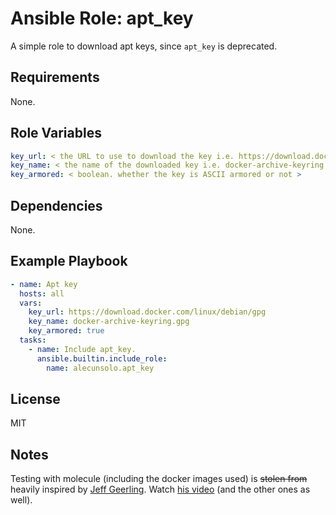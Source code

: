 Ansible Role: apt_key
=========

A simple role to download apt keys, since `apt_key` is deprecated.

Requirements
------------

None.

Role Variables
--------------

```yaml
key_url: < the URL to use to download the key i.e. https://download.docker.com/linux/debian/gpg >
key_name: < the name of the downloaded key i.e. docker-archive-keyring.gpg >
key_armored: < boolean. whether the key is ASCII armored or not >

```

Dependencies
------------

None.

Example Playbook
----------------

```yaml
- name: Apt key
  hosts: all
  vars:
    key_url: https://download.docker.com/linux/debian/gpg
    key_name: docker-archive-keyring.gpg
    key_armored: true
  tasks:
    - name: Include apt_key.
      ansible.builtin.include_role:
        name: alecunsolo.apt_key
```

License
-------

MIT

Notes
-----

Testing with molecule (including the docker images used) is ~~stolen from~~ heavily inspired by [Jeff Geerling](https://www.jeffgeerling.com/). Watch [his video](https://youtu.be/FaXVZ60o8L8) (and the other ones as well).
